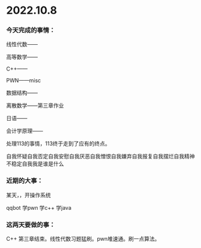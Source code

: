 # 2022.10.8

### 今天完成的事情：

线性代数——

高等数学——

C++——

PWN——misc

数据结构——

离散数学——第三章作业

日语——

会计学原理——

处理113的事情，113终于走到了应有的终点。

自我怀疑自我否定自我安慰自我厌恶自我憎恨自我嫌弃自我报复自我摆烂自我精神不稳定自我我是谁是什么

### 近期的大事：

某天，，开操作系统

qqbot 学pwn 学c++ 学java

### 这两天要做的事：

C++ 第三章结束。线性代数习题猛刷。pwn堆速通。刷一点算法。

